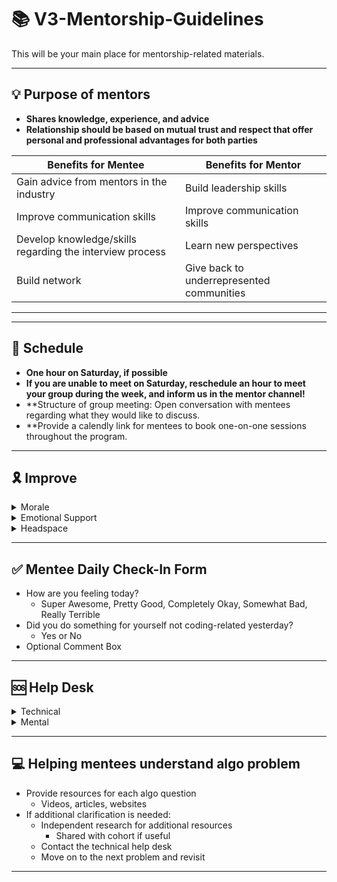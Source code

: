 #  📚 **V3-Mentorship-Guidelines**
This will be your main place for mentorship-related materials.

---

## 💡 **Purpose of mentors**
- **Shares knowledge, experience, and advice**
- **Relationship should be based on mutual trust and respect that offer personal and professional advantages for both parties**

| Benefits for Mentee        | Benefits for Mentor |
| ------------- |-------------|
| Gain advice from mentors in the industry | Build leadership skills  | 
| Improve communication skills  | Improve communication skills  |   
| Develop knowledge/skills regarding the interview process  | Learn new perspectives  |   
| Build network| Give back to underrepresented communities |

---

---

## 📅 **Schedule**
- **One hour on Saturday, if possible**
- **If you are unable to meet on Saturday, reschedule an hour to meet your group during the week, and inform us in the mentor channel!**
- **Structure of group meeting: Open conversation with mentees regarding what they would like to discuss.
- **Provide a calendly link for mentees to book one-on-one sessions throughout the program.
---

## 🎗️ **Improve**

<details><summary>Morale</summary>
  
- Practice gratitude
- Commit to a schedule 
- Set daily/weekly goals 
- Always submit applications and accept interviews
  - **Note:** Even if the job isn’t ideal, take the interview to practice behavioral and technical skills.

</details>

<details><summary>Emotional Support</summary>
  
- Allow mentees to schedule one on one with mentors as needed 
  
</details>

<details><summary>Headspace</summary> 
 
- Go outside at least once a day 
  - Take a walk 
- Do an activity for yourself at least once a day (Non-coding)
  - Make a healthy meal 
  - Skincare 
  - Yoga
  - Meditate
  - Exercise 
  - Play with pets 
- Get enough sleep 
- Contact Mentor
- Talk to friends/family
  
</details>

--- 

## ✅ **Mentee Daily Check-In Form**
- How are you feeling today?
  - Super Awesome, Pretty Good, Completely Okay, Somewhat Bad, Really Terrible 
- Did you do something for yourself not coding-related yesterday? 
  - Yes or No 
- Optional Comment Box 

---

## 🆘 **Help Desk**

<details><summary>Technical</summary>
  
- Walkthrough the algo problem with the mentee 
- Provide tips 
- Clarify any questions/blockers 

</details>

<details><summary>Mental</summary>
  
- Understand the reason for the mental block
- Reminding candidates of the wins through the journey is crucial during low points to prevent mentees from straying off track
  - Graduating Bootcamp/college 
  - In various stages of the interview rounds 
    - Multiple recruiters reaching out, coding challenges, technicals rounds, onsite, interviews lined up, etc...
  - Previous coding projects
  - Committing to a better future with ample job opportunities and flexibility 
  - Elaborate challenges mentor endured during the job process
  - Provide suggestions (refer back to the `Improve Head Space`)
  
</details>

---

## 💻 **Helping mentees understand algo problem**
- Provide resources for each algo question 
  - Videos, articles, websites 
- If additional clarification is needed: 
  - Independent research for additional resources 
    - Shared with cohort if useful 
  - Contact the technical help desk 
  - Move on to the next problem and revisit    

--- 

